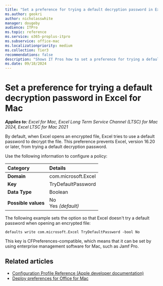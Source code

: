 ```yaml
---
title: "Set a preference for trying a default decryption password in Excel for Mac"
ms.author: geokri
author: nicholasswhite
manager: dougeby
audience: ITPro
ms.topic: reference
ms.service: o365-proplus-itpro
ms.subservice: office-mac
ms.localizationpriority: medium
ms.collection: Tier3
recommendations: false
description: "Shows IT Pros how to set a preference for trying a default decryption password in Excel for Mac"
ms.date: 09/18/2024
---
```


# Set a preference for trying a default decryption password in Excel for Mac

***Applies to:*** *Excel for Mac, Excel Long Term Service Channel (LTSC) for Mac 2024, Excel LTSC for Mac 2021*

By default, when Excel opens an encrypted file, Excel tries to use a default password to decrypt the file. This preference prevents Excel, version 16.20 or later, from trying a default decryption password.

Use the following information to configure a policy:

|Category|Details|
|:-----|:-----|
|**Domain** <br/> | com.microsoft.Excel  <br/> |
|**Key** <br/> |TryDefaultPassword  <br/> |
|**Data Type** <br/> |Boolean  <br/> |
|**Possible values** <br/> |No   <br/> Yes  *(default)* <br/> |

The following example sets the option so that Excel doesn't try a default password when opening an encrypted file:

```console
defaults write com.microsoft.Excel TryDefaultPassword -bool No
```

This key is CFPreferences-compatible, which means that it can be set by using enterprise management software for Mac, such as Jamf Pro.

## Related articles

- [Configuration Profile Reference (Apple developer documentation)](https://developer.apple.com/business/documentation/Configuration-Profile-Reference.pdf)
- [Deploy preferences for Office for Mac](deploy-preferences-for-office-for-mac.md)

